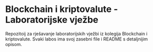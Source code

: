 # Blockchain i kriptovalute - Laboratorijske vježbe

Repozitoij za rješavanje laboratorijskih vježbi iz kolegija Blockchain i kriptovalute. Svaki labos ima svoj zasebni file i README s detaljnijim opisom.
